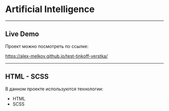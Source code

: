 # Artificial Intelligence

---

## Live Demo

Проект можно посмотреть по ссылке:

https://alex-melkov.github.io/test-tinkoff-verstka/

---

## HTML - SCSS

В данном проекте используются технологии:

- HTML
- SCSS
